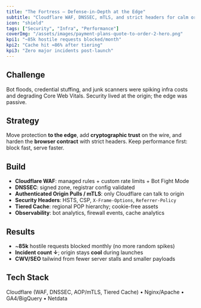 ```yaml
---
title: "The Fortress — Defense-in-Depth at the Edge"
subtitle: "Cloudflare WAF, DNSSEC, mTLS, and strict headers for calm origins"
icon: "shield"
tags: ["Security", "Infra", "Performance"]
coverImg: "/assets/images/payment-plans-quote-to-order-2-hero.png"
kpi1: "~85k hostile requests blocked/month"
kpi2: "Cache hit ≈86% after tiering"
kpi3: "Zero major incidents post-launch"
---
```


## Challenge
Bot floods, credential stuffing, and junk scanners were spiking infra costs and degrading Core Web Vitals. Security lived at the origin; the edge was passive.

## Strategy
Move protection **to the edge**, add **cryptographic trust** on the wire, and harden the **browser contract** with strict headers. Keep performance first: block fast, serve faster.

## Build
- **Cloudflare WAF**: managed rules + custom rate limits + Bot Fight Mode  
- **DNSSEC**: signed zone, registrar config validated  
- **Authenticated Origin Pulls / mTLS**: only Cloudflare can talk to origin  
- **Security Headers**: HSTS, CSP, `X-Frame-Options`, `Referrer-Policy`  
- **Tiered Cache**: regional POP hierarchy; cookie-free assets  
- **Observability**: bot analytics, firewall events, cache analytics

## Results
- ~**85k** hostile requests blocked monthly (no more random spikes)  
- **Incident count ↓**; origin stays **cool** during launches  
- **CWV/SEO** tailwind from fewer server stalls and smaller payloads

## Tech Stack
Cloudflare (WAF, DNSSEC, AOP/mTLS, Tiered Cache) • Nginx/Apache • GA4/BigQuery • Netdata
